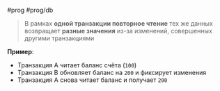 #prog #prog/db 

> В рамках **одной транзакции повторное чтение** тех же данных возвращает **разные значения** из-за изменений, совершенных другими транзакциями

**Пример**:
- Транзакция A читает баланс счёта (`100`)
- Транзакция B обновляет баланс на `200` и фиксирует изменения
- Транзакция A снова читает баланс и получает `200`